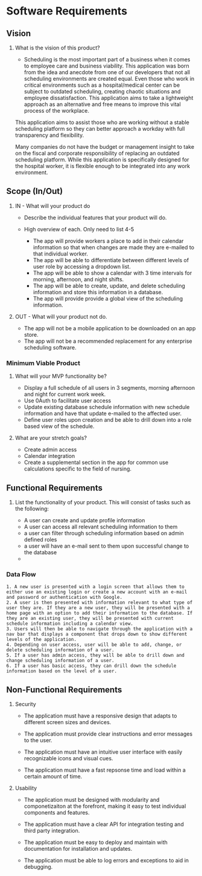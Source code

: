 # Software Requirements

## Vision

1. What is the vision of this product?

    - Scheduling is the most important part of a business when it comes to employee care and business viability. This application was born from the idea and anecdote from one of our developers that not all scheduling environments are created equal. Even those who work in critical environments such as a hospital/medical center can be subject to outdated scheduling, creating chaotic situations and employee dissatisfaction. This application aims to take a lightweight approach as an alternative and free means to improve this vital process of the workplace.

    This application aims to assist those who are working without a stable scheduling platform so they can better approach a workday with full transparency and flexibility.

    Many companies do not have the budget or management insight to take on the fiscal and corporate responsibility of replacing an outdated scheduling platform. While this application is specifically designed for the hospital worker, it is flexible enough to be integrated into any work environment.


## Scope (In/Out)

1. IN - What will your product do

    - Describe the individual features that your product will do.

    - High overview of each. Only need to list 4-5

        - The app will provide workers a place to add in their calendar information so that when changes are made they are e-mailed to that individual worker.
        - The app will be able to differentiate between different levels of user role by accessing a dropdown list.
        - The app will be able to show a calendar with 3 time intervals for morning, afternoon, and night shifts.
        - The app will be able to create, update, and delete scheduling information and store this information in a database.
        - The app will provide provide a global view of the scheduling information.

2. OUT - What will your product not do.

    - The app will not be a mobile application to be downloaded on an app store.
    - The app will not be a recommended replacement for any enterprise scheduling software.

### Minimum Viable Product

1. What will your MVP functionality be?

    - Display a full schedule of all users in 3 segments, morning afternoon and night for current work week.
    - Use 0Auth to facilitate user access
    - Update existing database schedule information with new schedule information and have that update e-mailed to the affected user.
    - Define user roles upon creation and be able to drill down into a role based view of the schedule.

1. What are your stretch goals?

    - Create admin access
    - Calendar integration
    - Create a supplemental section in the app for common use calculations specific to the field of nursing.

## Functional Requirements

1. List the functionality of your product. This will consist of tasks such as the following:

    - A user can create and update profile information
    - A user can access all relevant scheduling information to them
    - a user can filter through scheduling information based on admin defined roles
    - a user will have an e-mail sent to them upon successful change to the database
    - 

### Data Flow

    1. A new user is presented with a login screen that allows them to either use an existing login or create a new account with an e-mail and password or authentication with Google.
    2. A user is then presented with information relevant to what type of user they are. If they are a new user, they will be presented with a home page with an option to add their information to the database. If they are an existing user, they will be presented with current schedule information including a calendar view.
    3. Users will then be able to navigate through the application with a nav bar that displays a component that drops down to show different levels of the application.
    4. Depending on user access, user will be able to add, change, or delete scheduling information of a user.
    5. If a user has admin access, they will be able to drill down and change scheduling information of a user.
    6. If a user has basic access, they can drill down the schedule information based on the level of a user.  

## Non-Functional Requirements

1. Security

    - The application must have a responsive design that adapts to different screen sizes and devices.

    - The application must provide clear instructions and error messages to the user.

    - The application must have an intuitive user interface with easily recognizable icons and visual cues.

    - The application must have a fast repsonse time and load within a certain amount of time.

2. Usability

    - The application must be designed with modularity and componetizaiton at the forefront, making it easy to test individual components and features.

    - The application must have a clear API for integration testing and third party integration.

    - The application must be easy to deploy and maintain with documentation for installation and updates.

    - The application must be able to log errors and exceptions to aid in debugging.